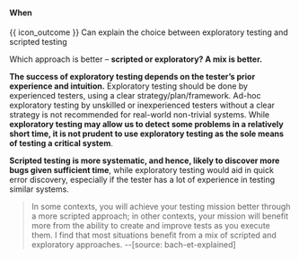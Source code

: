 <div id="title">

#### When

</div>

<span id="prereqs"></span>

<span id="outcomes">{{ icon_outcome }} Can explain the choice between exploratory testing and scripted testing</span>

<div id="body">

Which approach is better – **scripted or exploratory? A mix is better.**

**The success of exploratory testing depends on the tester’s prior experience and intuition.** Exploratory testing should be done by experienced testers, using a clear strategy/plan/framework. Ad-hoc exploratory testing by unskilled or inexperienced testers without a clear strategy is not recommended for real-world non-trivial systems. While **exploratory testing may allow us to detect some problems in a relatively short time, it is not prudent to use exploratory testing as the sole means of testing a critical system**.

**Scripted testing is more systematic, and hence, likely to discover more bugs given sufficient time**, while exploratory testing would aid in quick error discovery, especially if the tester has a lot of experience in testing similar systems.  

> In some contexts, you will achieve your testing mission better through a more scripted approach; in other contexts, your mission will benefit more from the ability to create and improve tests as you execute them. I find that most situations benefit from a mix of scripted and exploratory approaches.
> --<trigger trigger="click" for="modal:ExploratoryWhen-bach-et-explained">[source: bach-et-explained]</trigger>

<modal id="modal:ExploratoryWhen-bach-et-explained" title="bach-et-explained {{glyphicon_eye_open}}">
  <include src="../../../../common/references.md#bach-et-explained" />
</modal>

</div>

<div id="extras">
 <include src="exercises.md" />
</div>